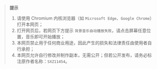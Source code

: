 > **提示**
> 
> 1. 请使用 Chromium 内核浏览器（如 `Microsoft Edge`、`Google Chrome`）打开本网页；
> 2. 打开网页后，若网页下方提示 `背景音乐自动播放失败`，请点击屏幕任意位置，音乐即可开始播放；
> 3. 本网页禁止用于任何商业用途，因此产生的损失和法律责任由使用者自行承担；
> 4. 本网页允许自行修改并制作副本，无需公开；但若公开发布，请务必标注原作者名称：`SXZ11454`。